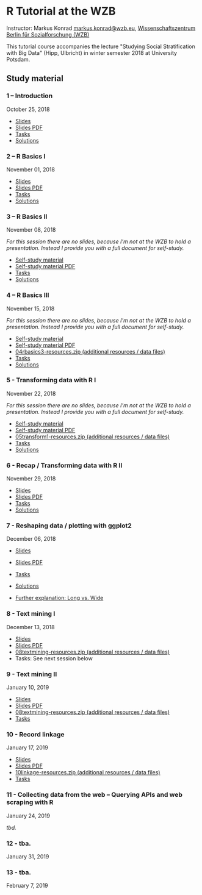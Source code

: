 # R Tutorial at the WZB

Instructor: Markus Konrad <markus.konrad@wzb.eu>, [Wissenschaftszentrum Berlin für Sozialforschung (WZB)](https://wzb.eu)

This tutorial course accompanies the lecture "Studying Social Stratification with Big Data" (Hipp, Ulbricht) in winter semester 2018 at University Potsdam.


## Study material

### 1 – Introduction

October 25, 2018

* [Slides](slides/01intro.html)
* [Slides PDF](slides/01intro.pdf)
* [Tasks](tasks_and_solutions/01intro_tasks.html)
* [Solutions](tasks_and_solutions/01intro_tasks_solved.html)


### 2 – R Basics I

November 01, 2018

* [Slides](slides/02rbasics1.html)
* [Slides PDF](slides/02rbasics1.pdf)
* [Tasks](tasks_and_solutions/02rbasics1_tasks.html)
* [Solutions](tasks_and_solutions/02rbasics1_tasks_solved.html)


### 3 – R Basics II

November 08, 2018

*For this session there are no slides, because I'm not at the WZB to hold a presentation. Instead I provide you with a full document for self-study.*

* [Self-study material](slides/03rbasics2.html)
* [Self-study material PDF](slides/03rbasics2.pdf)
* [Tasks](tasks_and_solutions/03rbasics2_tasks.html)
* [Solutions](tasks_and_solutions/03rbasics2_tasks_solved.html)


### 4 – R Basics III

November 15, 2018

*For this session there are no slides, because I'm not at the WZB to hold a presentation. Instead I provide you with a full document for self-study.*

* [Self-study material](slides/04rbasics3.html)
* [Self-study material PDF](slides/04rbasics3.pdf)
* [04rbasics3-resources.zip (additional resources / data files)](slides/04rbasics3-resources.zip)
* [Tasks](tasks_and_solutions/04rbasics3_tasks.html)
* [Solutions](tasks_and_solutions/04rbasics3_tasks_solved.html)


### 5 - Transforming data with R I

November 22, 2018

*For this session there are no slides, because I'm not at the WZB to hold a presentation. Instead I provide you with a full document for self-study.*

* [Self-study material](slides/05transform1.html)
* [Self-study material PDF](slides/05transform1.pdf)
* [05transform1-resources.zip (additional resources / data files)](slides/05transform1-resources.zip)
* [Tasks](tasks_and_solutions/05transform1_tasks.html)
* [Solutions](tasks_and_solutions/05transform1_tasks_solved.html)


### 6 - Recap / Transforming data with R II

November 29, 2018

* [Slides](slides/06transform2.html)
* [Slides PDF](slides/06transform2.pdf)
* [Tasks](tasks_and_solutions/06transform2_tasks.html)
* [Solutions](tasks_and_solutions/06transform2_tasks_solved.html)


### 7 - Reshaping data / plotting with ggplot2

December 06, 2018

* [Slides](slides/07plotting.html)
* [Slides PDF](slides/07plotting.pdf)
* [Tasks](tasks_and_solutions/07plotting_tasks.html)
* [Solutions](tasks_and_solutions/07plotting_tasks_solved.html)

* [Further explanation: Long vs. Wide](special/longvswide.html)


### 8 - Text mining I

December 13, 2018

* [Slides](slides/08textmining.html)
* [Slides PDF](slides/08textmining.pdf)
* [08textmining-resources.zip (additional resources / data files)](slides/08textmining-resources.zip)
* Tasks: See next session below


### 9 - Text mining II

January 10, 2019

* [Slides](slides/09textmining2.html)
* [Slides PDF](slides/09textmining2.pdf)
* [08textmining-resources.zip (additional resources / data files)](slides/08textmining-resources.zip)
* [Tasks](tasks_and_solutions/08textmining_tasks.html)


### 10 - Record linkage

January 17, 2019

* [Slides](slides/10linkage.html)
* [Slides PDF](slides/10linkage.pdf)
* [10linkage-resources.zip (additional resources / data files)](slides/10linkage-resources.zip)
* [Tasks](tasks_and_solutions/10linkage.html)


### 11 - Collecting data from the web – Querying APIs and web scraping with R

January 24, 2019

*tbd.*


### 12 - tba.

January 31, 2019


### 13 - tba.

February 7, 2019

